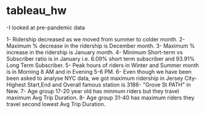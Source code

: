 # tableau_hw

-I looked at pre-pandemic data


1- Ridership decreased as we moved from summer to colder month.
2- Maximum % decrease in the ridership is December month.
3- Maximum % increase in the ridership is January month.
4- Minimum Short-term vs Subscriber ratio is in January i.e. 6.09% short term subscriber and 93.91% Long Term Subscriber.
5- Peak hours of riders in Winter and Summer month is in Morning 8 AM and in Evening 5-6 PM.
6- Even though we have been been asked to analyse NYC data, we got maximum ridership in Jersey City- Highest Start,End and  Overall famous station is 3186- "Grove St PATH" in New.
7- Age group 17-20 year old has minmum riders but they travel maximum Avg Trip Duration.
8- Age group 31-40 has maximum riders they travel second lowest Avg Trip Duration.